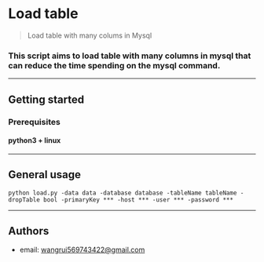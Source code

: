 # Load table
> Load table with many colums in Mysql
### This script aims to load table with many columns in mysql that can reduce the time spending on the mysql command.
---
## Getting started
### Prerequisites
#### python3 + linux
---
## General usage
```
python load.py -data data -database database -tableName tableName -dropTable bool -primaryKey *** -host *** -user *** -password ***
```
---
## Authors
* email: wangrui569743422@gmail.com
